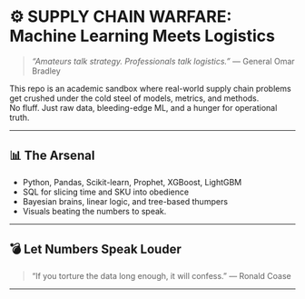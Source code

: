 # ⚙️ SUPPLY CHAIN WARFARE: Machine Learning Meets Logistics

> *“Amateurs talk strategy. Professionals talk logistics.”* — General Omar Bradley

This repo is an academic sandbox where real-world supply chain problems get crushed under the cold steel of models, metrics, and methods.  
No fluff. Just raw data, bleeding-edge ML, and a hunger for operational truth.

---

## 📊 The Arsenal

- Python, Pandas, Scikit-learn, Prophet, XGBoost, LightGBM
- SQL for slicing time and SKU into obedience
- Bayesian brains, linear logic, and tree-based thumpers
- Visuals beating the numbers to speak.

---

## 💣 Let Numbers Speak Louder

> “If you torture the data long enough, it will confess.” — Ronald Coase  

---
